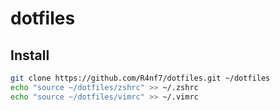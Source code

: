 # dotfiles

## Install

```bash
git clone https://github.com/R4nf7/dotfiles.git ~/dotfiles
echo "source ~/dotfiles/zshrc" >> ~/.zshrc
echo "source ~/dotfiles/vimrc" >> ~/.vimrc
```

